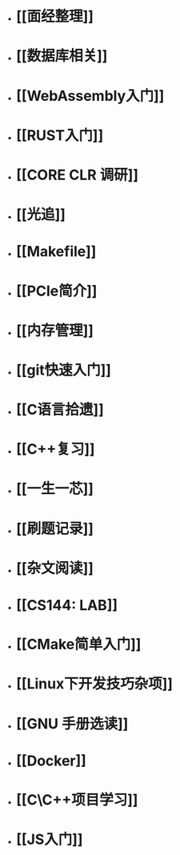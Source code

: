 - # [[面经整理]]
- # [[数据库相关]]
- # [[WebAssembly入门]]
- # [[RUST入门]]
- # [[CORE CLR 调研]]
- # [[光追]]
- # [[Makefile]]
- # [[PCIe简介]]
- # [[内存管理]]
- # [[git快速入门]]
- # [[C语言拾遗]]
- # [[C++复习]]
- # [[一生一芯]]
- # [[刷题记录]]
- # [[杂文阅读]]
- # [[CS144: LAB]]
- # [[CMake简单入门]]
- # [[Linux下开发技巧杂项]]
- # [[GNU 手册选读]]
- # [[Docker]]
- # [[C\C++项目学习]]
- # [[JS入门]]